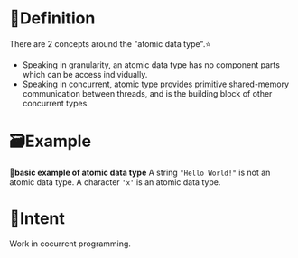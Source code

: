 # 📝Definition
There are 2 concepts around the "atomic data type".⭐
- Speaking in granularity, an atomic data type has no component parts which can be access individually.
- Speaking in concurrent, atomic type provides primitive shared-memory communication between threads, and is the building block of other concurrent types.

# 🗃Example
**📌basic example of atomic data type**
A string `"Hello World!"` is not an atomic data type.
A character `'x'` is an atomic data type.




# 🎯Intent
Work in cocurrent programming.
